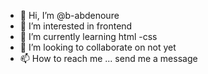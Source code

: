 - 👋 Hi, I’m @b-abdenoure
- 👀 I’m interested in frontend 
- 🌱 I’m currently learning html -css
- 💞️ I’m looking to collaborate on not yet
- 📫 How to reach me ... send me a message

<!---
b-abdenoure/b-abdenoure is a ✨ special ✨ repository because its `README.md` (this file) appears on your GitHub profile.
You can click the Preview link to take a look at your changes.
--->

